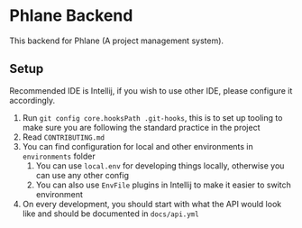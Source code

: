 # Phlane Backend

This backend for Phlane (A project management system).

## Setup

Recommended IDE is Intellij, if you wish to use other IDE, please configure it accordingly.

1. Run `git config core.hooksPath .git-hooks`, this is to set up tooling to make sure you are following the standard practice in the project
2. Read `CONTRIBUTING.md`
3. You can find configuration for local and other environments in `environments` folder
    1. You can use `local.env` for developing things locally, otherwise you can use any other config
    2. You can also use `EnvFile` plugins in Intellij to make it easier to switch environment
4. On every development, you should start with what the API would look like and should be documented in `docs/api.yml`
